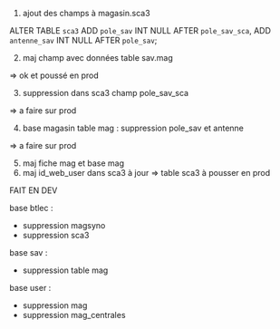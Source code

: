 1. ajout des champs à magasin.sca3

ALTER TABLE `sca3`  ADD `pole_sav` INT NULL  AFTER `pole_sav_sca`,  ADD `antenne_sav` INT NULL  AFTER `pole_sav`;


2. maj champ avec données table sav.mag

=> ok et poussé en prod

3. suppression dans sca3 champ pole_sav_sca

=> a faire sur prod


4. base magasin table mag : suppression pole_sav et antenne

=> a faire sur prod


5. maj fiche mag et base mag
6. maj id_web_user dans sca3 à jour
   => table sca3 à pousser en prod


FAIT EN DEV 

base btlec :
- suppression  magsyno 
- suppression sca3


base sav :
- suppression table mag


base user :
- suppression mag
- suppression mag_centrales
